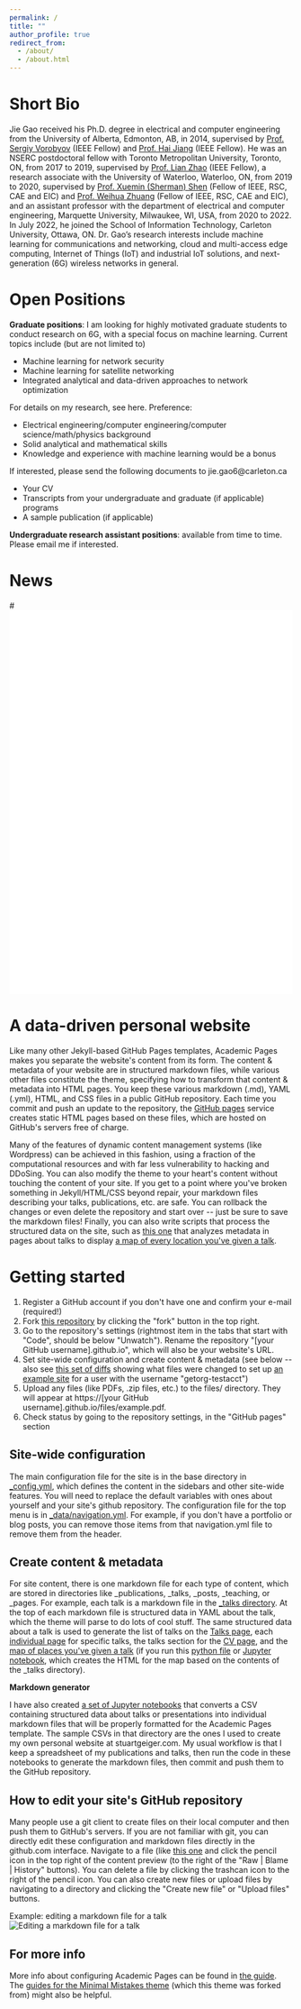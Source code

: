 ```yaml
---
permalink: /
title: ""
author_profile: true
redirect_from: 
  - /about/
  - /about.html
---
```

Short Bio
======
Jie Gao received his Ph.D. degree in electrical and computer engineering from the University of Alberta, Edmonton, AB, in 2014, supervised by [Prof. Sergiy Vorobyov](https://users.aalto.fi/~vorobys1/) (IEEE Fellow) and [Prof. Hai Jiang](https://www.ece.ualberta.ca/~hai1/) (IEEE Fellow). He was an NSERC postdoctoral fellow with Toronto Metropolitan University, Toronto, ON, from 2017 to 2019, supervised by [Prof. Lian Zhao](https://www.ecb.torontomu.ca/~lzhao/) (IEEE Fellow), a research associate with the University of Waterloo, Waterloo, ON, from 2019 to 2020, supervised by [Prof. Xuemin (Sherman) Shen](https://uwaterloo.ca/scholar/sshen) (Fellow of IEEE, RSC, CAE and EIC) and [Prof. Weihua Zhuang](https://uwaterloo.ca/scholar/wzhuang) (Fellow of IEEE, RSC, CAE and EIC), and an assistant professor with the department of electrical and computer engineering, Marquette University, Milwaukee, WI, USA, from 2020 to 2022. In July 2022, he joined the School of Information Technology, Carleton University, Ottawa, ON. Dr. Gao’s research interests include machine learning for communications and networking, cloud and multi-access edge computing, Internet of Things (IoT) and industrial IoT solutions, and next-generation (6G) wireless networks in general. 


Open Positions
======
<strong>Graduate positions</strong>: I am looking for highly motivated graduate students to conduct research on 6G, with a special focus on machine learning. Current topics include (but are not limited to)
<ul style="list-style-type:disc;">
  <li>Machine learning for network security</li>
  <li>Machine learning for satellite networking</li>
  <li>Integrated analytical and data-driven approaches to network optimization</li>
</ul>
For details on my research, see here. 
Preference: 
<ul style="list-style-type:disc;">
  <li>Electrical engineering/computer engineering/computer science/math/physics background</li>
  <li>Solid analytical and mathematical skills</li>
  <li>Knowledge and experience with machine learning would be a bonus</li>
</ul>
If interested, please send the following documents to jie.gao6@carleton.ca
<ul style="list-style-type:disc;">
  <li>Your CV</li>
  <li>Transcripts from your undergraduate and graduate (if applicable) programs</li>
  <li>A sample publication (if applicable) </li>
</ul>
<strong>Undergraduate research assistant positions</strong>: available from time to time. Please email me if interested. 

News
======
<div>
#<marquee direction="up" bgcolor="white" onMouseOver="this.scrollAmount=0" onMouseOut="this.scrollAmount=2" scrollamount="2" loop="true" width="100%">
<font color="#20C1BD" size="+2" face="Open Sans"> [Aug. 12, 2024]: Our paper "On-Demand Collaborative Sensing with Digital Twin-Driven Resource Allocation," has been accepted by the IEEE VTC-Fall 2024. 
</font><p>
<font color="#20C1BD" size="+2" face="Open Sans"> [Aug. 5, 2024]: Our paper "Digital Twin-Empowered Resource Allocation for On-Demand Collaborative Sensing," has been accepted by the IEEE Internet of Things Journal. 
</font><p>
<font color="#20C1BD" size="+2" face="Open Sans"> [June 16, 2024]: Our paper "User-centric Service Provision for Edge-assisted Mobile AR: A Digital Twin-based Approach," has been accepted by the IEEE/CIC ICCC 2024. 
</font><p>
<font color="#20C1BD" size="+2" face="Open Sans"> [June 16, 2024]: Our paper "Model Drift-Adaptive Resource Reservation in ISAC Networks: A Digital Twin-Based Approach," has been accepted by the IEEE/CIC ICCC 2024. 
</font><p>
<!-- <font color="#20C1BD" size="+2" face="Open Sans"> [Feb. 17, 2024]: Our paper "Dynamic Task Offloading and Resource Allocation for NOMA-aided Mobile Edge Computing: An Energy Efficient Design," has been accepted by the IEEE  Transactions on Services Computing. 
</font><p>
<font color="#20C1BD" size="+2" face="Open Sans"> [Jan. 23, 2024]: Our paper "Digital Twin-based 3D Map Management for Edge-assisted Device Pose Tracking in Mobile AR," has been accepted by the IEEE Internet of Things Journal. 
</font><p>
<font color="#20C1BD" size="+2" face="Open Sans"> [Jan. 16, 2024]: Our paper "Digital Twin-Based User-Centric Edge Continual Learning in Integrated Sensing and Communication"  has been accepted by the IEEE International Conference on Communications (IEEE ICC 2024). 
</font><p>
<font color="#20C1BD" size="+2" face="Open Sans"> [Jan. 16, 2024]: Our paper "FL2ETD: A Few-Shot Learning Framework to Electricity Theft Detection" has been accepted by the IEEE International Conference on Communications (IEEE ICC 2024). 
</font><p>
<font color="#20C1BD" size="+2" face="Open Sans"> [Jan. 16, 2024]: Our paper "Location-Based Medium Access Control for Next-Generation Industrial IoT Networks" has been accepted by the IEEE International Conference on Communications (IEEE ICC 2024). 
</font><p>
<font color="#20C1BD" size="+2" face="Open Sans"> [Jan. 9, 2023]: Our paper "“CoralDB: A Collaborative Database for Data Sharing based on Permissioned Blockchain”," has been accepted by the IEEE Transactions on Mobile Computing.
</font><p> 
<font color="#20C1BD" size="+2" face="Open Sans"> [Dec. 21, 2023]: Our paper "Channel Estimation for Backscatter Communication Systems under Circuit Sensitivity Constraint," has been accepted as a correspondence by the IEEE Transactions on Vehicular Technology. 
</font><p>
<font color="#99ABB9" size="+2" face="Open Sans"> [Nov. 20, 2023] I am serving as a Co-Chair of "Track 2: Electric Vehicles, Vehicular Electronics, and Intelligent Transportation", the 2024 IEEE 99th Vehicular Technology Conference (VTC2024)-Spring, Singapore. 
</font><p>
<font color="#20C1BD" size="+2" face="Open Sans"> [Nov. 20, 2023]: Our paper "Adaptive Device-Edge Collaboration on DNN Inference in AIoT: A Digital Twin-Assisted Approach," has been accepted by the IEEE Internet of Things Journal. 
</font><p>
<font color="##8ECC50" size="+2" face="Open Sans"> [Aug. 30, 2023]: Mr. Mir Md Saym has officially joined us and started his Ph.D. program. Welcome!
</font><p>
<font color="#20C1BD" size="+2" face="Open Sans"> [Aug. 19, 2023]: Our paper "Networked Integration of Sensing and Communication for Extended Reality: Framework, Challenges and Solutions," has been accepted by IEEE Network. 
</font><p>
<font color="#99ABB9" size="+2" face="Open Sans"> [June 20, 2023]: I am serving as a Co-Chair of "Track 3: Emerging Technologies, 5G and Beyond", the 2023 IEEE 98th Vehicular Technology Conference (VTC2023)-Fall, Hong Kong. 
</font><p>
<font color="#20C1BD" size="+2" face="Open Sans"> [May 30, 2023]: Our paper "Joint In-Orbit Computation and Communication for Minimizing Download Time from LEO Satellites," has been accepted by the IEEE Transactions on Mobile Computing. 
</font><p>
<font color="#20C1BD" size="+2" face="Open Sans"> [May 1, 2023]: Our paper "User Dynamics-Aware Edge Caching and Computing for Mobile Virtual Reality," has been accepted by the IEEE Journal of Selected Topics in Signal Processing. 
</font><p>
<font color="#20C1BD" size="+2" face="Open Sans"> [Jan. 1, 2023]: Our paper "Latency Oriented Secure Wireless Federated Learning: A Channel-Sharing Approach with Artificial Jamming," has been accepted by the IEEE Internet of Things Journal. 
</font><p>
<font color="#20C1BD" size="+2" face="Open Sans"> [Dec. 19, 2022]: Our paper "Towards Immersive Communications in 6G," has been accepted by Frontiers in Computer Science. 
</font><p>
<font color="#20C1BD" size="+2" face="Open Sans"> [Dec. 16, 2022]: Our paper "Unmanned Aerial Vehicles Assisted Wireless Networks: Advancements, Challenges, and Solutions," has been accepted by IEEE Internet of Things Journal. 
</font><p>
<font color="#20C1BD" size="+2" face="Open Sans"> [Dec. 13, 2022]: Our paper "Joint Offloading Decision and Trajectory Design for UAV-Enabled Edge Computing with Task Dependency," has been accepted by IEEE Transactions on Wireless Communications. 
</font><p>
<font color="#20C1BD" size="+2" face="Open Sans"> [Nov. 5, 2022]: Our paper "Joint Offloading Scheduling and Resource Allocation in Vehicular Edge Computing: A Two Layer Solution," has been accepted by IEEE Transactions on Vehicular Technology. 
</font><p>
<font color="#20C1BD" size="+2" face="Open Sans"> [Oct. 5, 2022]: Our paper "Adaptive Mobile VR Content Delivery for Industrial 5.0," has been accepted by the Workshop on Digital Twin and Edge AI for Industrial IoT, the 28th Annual International Conference on Mobile Computing and Networking (MobiCom 2022). 
</font><p>
<font color="#20C1BD" size="+2" face="Open Sans"> [Oct. 4, 2022]: Our paper "Energy-Efficient Collaborative Multi-Access Edge Computing via Deep Reinforcement Learning" has been accepted by IEEE Transactions on Industrial Informatics. 
</font><p>
<font color="#99ABB9" size="+2" face="Open Sans"> [Sep. 27, 2022]: I am serving as the Publicity Co-chair for IEEE MetaCom 2023. https://www.ieee-metacom.org/2023/index.php. </font><p>
<font color="gray" size="+2" face="Open Sans"> [Aug. 29, 2022]: Our paper "Digital Twin-Empowered Network Planning for Multi-Tier Computing" has been accepted by JCIN as the cover article. </font><p>
<font color="#20C1BD" size="+2" face="Open Sans"> [Aug. 2, 2022]: Our paper "Digital Twin-Driven Computing Resource Management for Vehicular Networks" has been accepted for presentation at Globecom 2022. </font><p>
<font color="#20C1BD" size="+2" face="Open Sans"> [Aug. 2, 2022]: Our paper "Digital Twin-Assisted Adaptive DNN Inference in Industrial Internet of Things" has been accepted for presentation at Globecom 2022. </font><p> -->
#</marquee>
</div>

A data-driven personal website
======
Like many other Jekyll-based GitHub Pages templates, Academic Pages makes you separate the website's content from its form. The content & metadata of your website are in structured markdown files, while various other files constitute the theme, specifying how to transform that content & metadata into HTML pages. You keep these various markdown (.md), YAML (.yml), HTML, and CSS files in a public GitHub repository. Each time you commit and push an update to the repository, the [GitHub pages](https://pages.github.com/) service creates static HTML pages based on these files, which are hosted on GitHub's servers free of charge.

Many of the features of dynamic content management systems (like Wordpress) can be achieved in this fashion, using a fraction of the computational resources and with far less vulnerability to hacking and DDoSing. You can also modify the theme to your heart's content without touching the content of your site. If you get to a point where you've broken something in Jekyll/HTML/CSS beyond repair, your markdown files describing your talks, publications, etc. are safe. You can rollback the changes or even delete the repository and start over -- just be sure to save the markdown files! Finally, you can also write scripts that process the structured data on the site, such as [this one](https://github.com/academicpages/academicpages.github.io/blob/master/talkmap.ipynb) that analyzes metadata in pages about talks to display [a map of every location you've given a talk](https://academicpages.github.io/talkmap.html).

Getting started
======
1. Register a GitHub account if you don't have one and confirm your e-mail (required!)
1. Fork [this repository](https://github.com/academicpages/academicpages.github.io) by clicking the "fork" button in the top right. 
1. Go to the repository's settings (rightmost item in the tabs that start with "Code", should be below "Unwatch"). Rename the repository "[your GitHub username].github.io", which will also be your website's URL.
1. Set site-wide configuration and create content & metadata (see below -- also see [this set of diffs](http://archive.is/3TPas) showing what files were changed to set up [an example site](https://getorg-testacct.github.io) for a user with the username "getorg-testacct")
1. Upload any files (like PDFs, .zip files, etc.) to the files/ directory. They will appear at https://[your GitHub username].github.io/files/example.pdf.  
1. Check status by going to the repository settings, in the "GitHub pages" section

Site-wide configuration
------
The main configuration file for the site is in the base directory in [_config.yml](https://github.com/academicpages/academicpages.github.io/blob/master/_config.yml), which defines the content in the sidebars and other site-wide features. You will need to replace the default variables with ones about yourself and your site's github repository. The configuration file for the top menu is in [_data/navigation.yml](https://github.com/academicpages/academicpages.github.io/blob/master/_data/navigation.yml). For example, if you don't have a portfolio or blog posts, you can remove those items from that navigation.yml file to remove them from the header. 

Create content & metadata
------
For site content, there is one markdown file for each type of content, which are stored in directories like _publications, _talks, _posts, _teaching, or _pages. For example, each talk is a markdown file in the [_talks directory](https://github.com/academicpages/academicpages.github.io/tree/master/_talks). At the top of each markdown file is structured data in YAML about the talk, which the theme will parse to do lots of cool stuff. The same structured data about a talk is used to generate the list of talks on the [Talks page](https://academicpages.github.io/talks), each [individual page](https://academicpages.github.io/talks/2012-03-01-talk-1) for specific talks, the talks section for the [CV page](https://academicpages.github.io/cv), and the [map of places you've given a talk](https://academicpages.github.io/talkmap.html) (if you run this [python file](https://github.com/academicpages/academicpages.github.io/blob/master/talkmap.py) or [Jupyter notebook](https://github.com/academicpages/academicpages.github.io/blob/master/talkmap.ipynb), which creates the HTML for the map based on the contents of the _talks directory).

**Markdown generator**

I have also created [a set of Jupyter notebooks](https://github.com/academicpages/academicpages.github.io/tree/master/markdown_generator
) that converts a CSV containing structured data about talks or presentations into individual markdown files that will be properly formatted for the Academic Pages template. The sample CSVs in that directory are the ones I used to create my own personal website at stuartgeiger.com. My usual workflow is that I keep a spreadsheet of my publications and talks, then run the code in these notebooks to generate the markdown files, then commit and push them to the GitHub repository.

How to edit your site's GitHub repository
------
Many people use a git client to create files on their local computer and then push them to GitHub's servers. If you are not familiar with git, you can directly edit these configuration and markdown files directly in the github.com interface. Navigate to a file (like [this one](https://github.com/academicpages/academicpages.github.io/blob/master/_talks/2012-03-01-talk-1.md) and click the pencil icon in the top right of the content preview (to the right of the "Raw | Blame | History" buttons). You can delete a file by clicking the trashcan icon to the right of the pencil icon. You can also create new files or upload files by navigating to a directory and clicking the "Create new file" or "Upload files" buttons. 

Example: editing a markdown file for a talk
![Editing a markdown file for a talk](/images/editing-talk.png)

For more info
------
More info about configuring Academic Pages can be found in [the guide](https://academicpages.github.io/markdown/). The [guides for the Minimal Mistakes theme](https://mmistakes.github.io/minimal-mistakes/docs/configuration/) (which this theme was forked from) might also be helpful.
